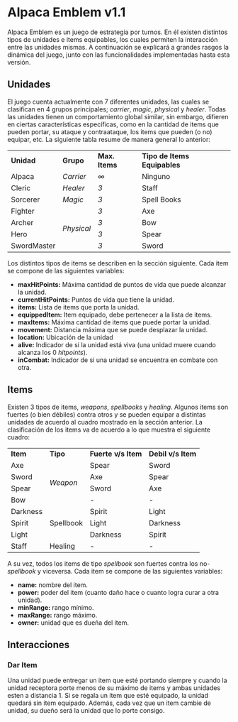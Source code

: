 # Alpaca Emblem v1.1

Alpaca Emblem es un juego de estrategia por turnos. En él existen distintos tipos de unidades e items equipables, los cuales permiten la interacción entre las unidades mismas. A continuación se explicará a grandes rasgos la dinámica del juego, junto con las funcionalidades implementadas hasta esta versión.

## Unidades
El juego cuenta actualmente con 7 diferentes unidades, las cuales se clasifican en 4 grupos principales; *carrier*, *magic*, *physical* y *healer*. Todas las unidades tienen un comportamiento global similar, sin embargo, difieren en ciertas características específicas, como en la cantidad de items que pueden portar, su ataque y contraataque, los items que pueden (o no) equipar, etc. La siguiente tabla resume de manera general lo anterior:

<table>
  <tr>
    <td><b> Unidad </b></td>
    <td><b> Grupo </b></td>
    <td><b> Max. Items </b></td>
    <td><b> Tipo de Items Equipables </b></td>
  </tr>
  
  <tr>
    <td> Alpaca </td>
    <td><i> Carrier </i></td>
    <td><i> ∞ </i></td>
    <td> Ninguno </td>
  </tr>
  
  <tr>
    <td> Cleric </td>
    <td><i> Healer </i></td>
    <td><i> 3 </i></td>
    <td> Staff </td>
  </tr>
  
  <tr>
    <td> Sorcerer </td>
    <td><i> Magic </i></td>
    <td><i> 3 </i></td>
    <td> Spell Books </td>
  </tr>
  
  <tr>
    <td> Fighter </td>
    <td rowspan="4" ><i> Physical </i></td>
    <td><i> 3 </i></td>
    <td> Axe </td>
  </tr>
  
  <tr>
    <td> Archer </td>
    <td><i> 3 </i></td>
    <td> Bow </td>
  </tr>
  
  <tr>
    <td> Hero </td>
    <td><i> 3 </i></td>
    <td> Spear </td>
  </tr>
  
  <tr>
    <td> SwordMaster </td>
    <td><i> 3 </i></td>
    <td> Sword </td>
  </tr>
  
</table>

Los distintos tipos de items se describen en la sección siguiente.
Cada item se compone de las siguientes variables:
- **maxHitPoints:** Máxima cantidad de puntos de vida que puede alcanzar la unidad.
- **currentHitPoints:** Puntos de vida que tiene la unidad.
- **items:** Lista de items que porta la unidad.
- **equippedItem:** Item equipado, debe pertenecer a la lista de items.
- **maxItems:** Máxima cantidad de items que puede portar la unidad.
- **movement:** Distancia máxima que se puede desplazar la unidad.
- **location:** Ubicación de la unidad
- **alive:** Indicador de si la unidad está viva (una unidad muere cuando alcanza los 0 *hitpoints*).
- **inCombat:** Indicador de si una unidad se encuentra en combate con otra.

## Items
Existen 3 tipos de items, *weapons*, *spellbooks* y *healing*. Algunos items son fuertes (o bien débiles) contra otros y se pueden equipar a distintas unidades de acuerdo al cuadro mostrado en la sección anterior. La clasificación de los items va de acuerdo a lo que muestra el siguiente cuadro:

<table>
  <tr>
    <td><b> Item </b></td>
    <td><b> Tipo </b></td>
    <td><b> Fuerte v/s Item </b></td>
    <td><b> Debil v/s Item </b></td>
  </tr>
  
  <tr>
    <td> Axe </td>
    <td rowspan="4"><i> Weapon </i></td>
    <td> Spear </td>
    <td> Sword </td>
  </tr>
  
  <tr>
    <td> Sword </td>
    <td> Axe </td>
    <td> Spear </td>
  </tr>
  
  <tr>
    <td> Spear </td>
    <td> Sword </td>
    <td> Axe </td>
  </tr>
  
  <tr>
    <td> Bow </td>
    <td> - </td>
    <td> - </td>
  </tr>
  
  <tr>
    <td> Darkness </td>
    <td rowspan="3"> Spellbook </td>
    <td> Spirit </td>
    <td> Light </td>
  </tr>
  
  <tr>
    <td> Spirit </td>
    <td> Light </td>
    <td> Darkness </td>
  </tr>
  
  <tr>
    <td> Light </td>
    <td> Darkness </td>
    <td> Spirit </td>
  </tr>
  
  <tr>
    <td> Staff </td>
    <td> Healing </td>
    <td> - </td>
    <td> - </td>
  </tr>
  
</table>

A su vez, todos los items de tipo *spellbook* son fuertes contra los no-*spellbook* y viceversa. 
Cada item se compone de las siguientes variables:

- **name:** nombre del item.
- **power:** poder del item (cuanto daño hace o cuanto logra curar a otra unidad).
- **minRange:** rango mínimo.
- **maxRange:** rango máximo.
- **owner:** unidad que es dueña del item.

## Interacciones

### Dar Item
Una unidad puede entregar un item que esté portando siempre y cuando la unidad receptora porte menos de su máximo de items y ambas unidades esten a distancia 1. Si se regala un ítem que esté equipado, la unidad quedará sin item equipado. Además, cada vez que un item cambie de unidad, su dueño será la unidad que lo porte consigo.
